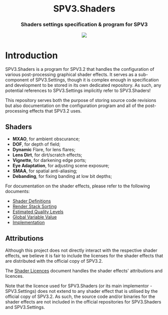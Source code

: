 <html>
    <h1 align="center">
        SPV3.Shaders
    </h1>
    <h3 align="center">
        Shaders settings specification & program for SPV3
    </h3>
    <p align="center">
        <img src="https://user-images.githubusercontent.com/10241434/49329147-ceab0400-f5b5-11e8-8fb1-62c6b24c672b.png">
    <p>
</html>

# Introduction

SPV3.Shaders is a program for SPV3.2 that handles the configuration of various post-processing graphical shader effects.
It serves as a sub-component of SPV3.Settings, though it is complex enough in specification and development to be stored
in its own dedicated repository. As such, any potential references to SPV3.Settings implicitly refer to SPV3.Shaders!

This repository serves both the purpose of storing source code revisions but also documentation on the configuration
program and all of the post-processing effects that SPV3.2 uses.

## Shaders

- **MXAO**, for ambient obscurance;
- **DOF**, for depth of field;
- **Dynamic** Flare, for lens flares;
- **Lens Dirt**, for dirt/scratch effects;
- **Vignette**, for darkening edge ports;
- **Eye Adaptation**, for adjusting scene exposure;
- **SMAA**, for spatial anti-aliasing;
- **Debanding**, for fixing banding at low bit depths;

For documentation on the shader effects, please refer to the following documents:

- [Shader Definitions](doc/shader-definitions.md)
- [Render Stack Sorting](doc/stack-sort.md)
- [Estimated Quality Levels](doc/quality-levels.md)
- [Global Variable Value](doc/global-variable.md)
- [Implementation](doc/implementation.md)

## Attributions

Although this project does not directly interact with the respective shader effects, we believe it is fair to include
the licenses for the shader effects that are distributed with the official copy of SPV3.2.

The [Shader Licences](doc/shader-licenses.md) document handles the shader effects' attributions and licences.

Note that the licence used for SPV3.Shaders (or its main implementor - SPV3.Settings) does not extend to any shader
effect that is utilised by the official copy of SPV3.2. As such, the source code and/or binaries for the shader effects
are not included in the official repositories for SPV3.Shaders and SPV3.Settings.